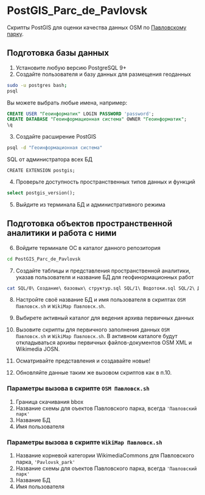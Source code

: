 # PostGIS_Parc_de_Pavlovsk
Скрипты PostGIS для оценки качества данных OSM по [Павловскому парку](https://www.openstreetmap.org/relation/1721131).

## Подготовка базы данных
1. Установите любую версию PostgreSQL 9+
2. Создайте пользователя и базу данных для размещения геоданных
```bash
sudo -u postgres bash;
psql
```
Вы можете выбрать любые имена, например:
```sql
CREATE USER "Геоинформатик" LOGIN PASSWORD 'password';
CREATE DATABASE "Геоинформационная система" OWNER "Геоинформатик";
\q
```

3. Создайте расширение PostGIS
```bash
psql -d "Геоинформационная система"
```
SQL от администратора всех БД
```
CREATE EXTENSION postgis;
```

4. Проверьте доступность пространственных типов данных и функций
```sql
select postgis_version();
```
5. Выйдите из терминала БД и административного режима

## Подготовка объектов пространственной аналитики и работа с ними

6. Войдите терминале ОС в каталог данного репозитория
```bash
cd PostGIS_Parc_de_Pavlovsk
```
7. Создайте таблицы и представления пространственной аналитики, указав пользователя и название БД для геофинормационных работ
```bash
cat SQL/0\ Создание\ базовых\ структур.sql SQL/1\ Водотоки.sql SQL/2\ Другие.sql | psql -d "Геоинформационная система" -U "Геоинформатик";
```
8. Настройте своё название БД и имя пользователя в скриптах `OSM Павловск.sh` и `WikiMap Павловск.sh`.

9. Выбирете активный каталог для ведения архива первичных данных

10. Вызовите скрипты для первичного заполнения данных `OSM Павловск.sh` и `WikiMap Павловск.sh`. В активном каталоге будут откладываться архивы первичных файлов-документов OSM XML и Wikimedia JOSN.

11. Осматривайте представления и создавайте новые!

12. Обновляйте данные таким же вызовом скриптов как в п.10.

### Параметры вызова в скрипте `OSM Павловск.sh`

1. Граница скачивания bbox
2. Название схемы для оъектов Павловского парка, всегда `'Павловский парк'`
3. Название БД
4. Имя пользователя

### Параметры вызова в скрипте `WikiMap Павловск.sh`

1. Название корневой категории WikimediaCommons для Павловского парка, `'Pavlovsk_park'`
2. Название схемы для оъектов Павловского парка, всегда `'Павловский парк'`
3. Название БД
4. Имя пользователя
